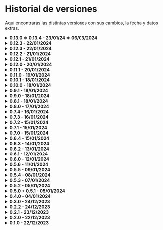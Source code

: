 # Historial de versiones

Aquí encontrarás las distintas versiones con sus cambios, la fecha y datos extras.

<details>
  <summary><b>0.13.0 => 0.13.4 - 23/01/24 => 06/03/2024</b></summary>

- <span style="color: green;">Añadido:</span> Check mínimo de descripción 100 caracteres.

- <span style="color: green;">Añadido:</span> Generación automática del Docker Container.

- <span style="color: green;">Añadido:</span> Check mínimo de descripción 100 caracteres.

- <span style="color: green;">Añadido:</span> Generación automática del Docker Container.

- <span style="color: green;">Añadido:</span> Apartado de gestión de usuarios y ruta de eliminación de usuarios.

- <span style="color: green;">Añadido:</span> Sistema de correos electrónicos para distintos aspectos.

- <span style="color: green;">Añadido:</span> Changelog que se genera automáticamente a partir del json.

- <span style="color: green;">Añadido:</span> Script generador del changelog automatizado.

- <span style="color: green;">Añadido:</span> Formulario de inicio de sesión y de registro.

- <span style="color: yellow;">Arreglado:</span> Vulnerabilidad generada por un console.log.

- <span style="color: yellow;">Arreglado:</span> Limpieza de código innecesario.

- <span style="color: yellow;">Arreglado:</span> Migración del changelog al json

- <span style="color: yellow;">Arreglado:</span> Mejoras estéticas en los formularios de inicio de sesión y de registro.

</details>

<details>
  <summary><b>0.12.3 - 22/01/2024</b></summary>

- <span style="color: green;">Añadido:</span> Mensaje de que no hay eventos por si no hay eventos en la db.

- <span style="color: yellow;">Arreglado:</span> Links de la barra lateral, ahora llevan a los apartados correspondientes.

- <span style="color: yellow;">Arreglado:</span> Solo se muestran los eventos de la semana y si ya no quedan muestra que ya no quedan.

</details>

<details>
  <summary><b>0.12.3 - 22/01/2024</b></summary>

- <span style="color: green;">Añadido:</span> Mensaje de que no hay eventos por si no hay eventos en la db.

- <span style="color: yellow;">Arreglado:</span> Links de la barra lateral, ahora llevan a los apartados correspondientes.

- <span style="color: yellow;">Arreglado:</span> Solo se muestran los eventos de la semana y si ya no quedan muestra que ya no quedan.

</details>

<details>
  <summary><b>0.12.2 - 21/01/2024</b></summary>

- <span style="color: green;">Añadido:</span> Columna tipo de evento en la lista de eventos.

- <span style="color: yellow;">Arreglado:</span> Limitado el ancho de la descripción en la pantalla de la RPi.

</details>

<details>
  <summary><b>0.12.1 - 21/01/2024</b></summary>

- <span style="color: green;">Añadido:</span> Selección del tipo de evento que es al crearlo y editarlo en todas las páginas.

</details>

<details>
  <summary><b>0.12.0 - 20/01/2024</b></summary>

- <span style="color: green;">Añadido:</span> Selección del tipo de evento que es al crearlo y editarlo en la página del calendario.

</details>

<details>
  <summary><b>0.11.1 - 20/01/2024</b></summary>

- <span style="color: green;">Añadido:</span> Análisis automático del código para escanear vulnerabilidades.

- <span style="color: green;">Añadido:</span> Documentación para instalar y actualizar el software.

- <span style="color: yellow;">Arreglado:</span> Link de aviso de nueva versión, arreglada la documentación del repositorio.

</details>

<details>
  <summary><b>0.11.0 - 19/01/2024</b></summary>

- <span style="color: green;">Añadido:</span> Persistencia de los datos cuando se actualiza la aplicación.

- <span style="color: green;">Añadido:</span> Script `npm run docker:remove` para parar la aplicación y eliminar la imagen.

- <span style="color: yellow;">Arreglado:</span> Ahora la aplicación pesa 3 veces menos.

</details>

<details>
  <summary><b>0.10.1 - 18/01/2024</b></summary>

- <span style="color: green;">Añadido:</span> Si no seleccionas eventos múltiples y le das a borrar selección, aparece mensaje de error.

</details>

<details>
  <summary><b>0.10.0 - 18/01/2024</b></summary>

- <span style="color: green;">Añadido:</span> Funcionalidad de eliminar eventos desde la tabla de eventos, de forma individual o masiva.

</details>

<details>
  <summary><b>0.9.1 - 18/01/2024</b></summary>

- <span style="color: yellow;">Arreglado:</span> Funcionalidad de comprobar si existe una nueva versión, antes no comparaba correctamente.

</details>

<details>
  <summary><b>0.9.0 - 18/01/2024</b></summary>

- <span style="color: green;">Añadido:</span> Alerta por si hay una nueva versión del software.

</details>

<details>
  <summary><b>0.8.1 - 18/01/2024</b></summary>

- <span style="color: green;">Añadido:</span> Vista para error 404.

</details>

<details>
  <summary><b>0.8.0 - 17/01/2024</b></summary>

- <span style="color: green;">Añadido:</span> Listado de eventos en una tabla con opciones de imprimirla o generar excel / pdf.

</details>

<details>
  <summary><b>0.7.4 - 16/01/2024</b></summary>

- <span style="color: green;">Añadido:</span> Limitaciones en la cantidad de caracteres del título.

- <span style="color: green;">Añadido:</span> Vistas para los distintos errores del servidor.

</details>

<details>
  <summary><b>0.7.3 - 16/01/2024</b></summary>

- <span style="color: green;">Añadido:</span> Limitaciones de acceso a las páginas web públicas.

- <span style="color: red;">Eliminado:</span> Archivos de assets que no se usan.

</details>

<details>
  <summary><b>0.7.2 - 15/01/2024</b></summary>

- <span style="color: green;">Añadido:</span> Archivos de rutas separadas para cada tipo de rutas.

- <span style="color: green;">Añadido:</span> Archivos de log para las peticiones del servidor.

</details>

<details>
  <summary><b>0.7.1 - 15/01/2024</b></summary>

- <span style="color: green;">Añadido:</span> Registro de las peticiones que se le hacen al servidor.

</details>

<details>
  <summary><b>0.7.0 - 15/01/2024</b></summary>

- <span style="color: green;">Añadido:</span> Efectos visuales en la vista de la RPi.

- <span style="color: yellow;">Arreglado:</span> El changelog ahora tiene un nuevo formato y una nueva versión.

- <span style="color: red;">Eliminado:</span> Carpetas de data y de uploads para evitar problemas en el repositorio.

</details>

<details>
  <summary><b>0.6.4 - 15/01/2024</b></summary>

- <span style="color: green;">Añadido:</span> Ejemplo de .env para configurar la app correctamente.

- <span style="color: green;">Añadido:</span> Variable de entorno `APP_URL`.

- <span style="color: red;">Eliminado:</span> Carpetas de data y de uploads para evitar problemas en el repositorio.

</details>

<details>
  <summary><b>0.6.3 - 14/01/2024</b></summary>

- <span style="color: green;">Añadido:</span> Cuando eliminas un evento, ahora también se elimina la miniatura.

</details>

<details>
  <summary><b>0.6.2 - 13/01/2024</b></summary>

- <span style="color: green;">Añadido:</span> Formulario para subir miniaturas en los eventos.

</details>

<details>
  <summary><b>0.6.1 - 12/01/2024</b></summary>

- <span style="color: yellow;">Arreglado:</span> Calendario ahora empieza en Lunes.

</details>

<details>
  <summary><b>0.6.0 - 12/01/2024</b></summary>

- <span style="color: green;">Añadido:</span> Frontend para las pantallas de la biblioteca.

</details>

<details>
  <summary><b>0.5.6 - 11/01/2024</b></summary>

- <span style="color: green;">Añadido:</span> Fichero con las funciones de la base de datos de eventos.

- <span style="color: yellow;">Arreglado:</span> Los eventos ya no se pueden duplicar por su ID.

</details>

<details>
  <summary><b>0.5.5 - 09/01/2024</b></summary>

- <span style="color: green;">Añadido:</span> Fichero de Docker para generar containers de la app.

- <span style="color: green;">Añadido:</span> Script `npm run docker:build` para poder generar el container con la aplicación y `docker:run` desplegarlo. Añadido los scripts de versioning.

</details>

<details>
  <summary><b>0.5.4 - 08/01/2024</b></summary>

- <span style="color: green;">Añadido:</span> Botón de eliminar evento con modal de confirmación.

- <span style="color: green;">Añadido:</span> Script de inicio en package.json.

</details>

<details>
  <summary><b>0.5.3 - 07/01/2024</b></summary>

- <span style="color: green;">Añadido:</span> Formulario para editar evento cuando pulsas en él.

</details>

<details>
  <summary><b>0.5.2 - 05/01/2024</b></summary>

- <span style="color: green;">Añadido:</span> Formulario para añadir evento cuando pulsas una fecha en el calendario.

- <span style="color: yellow;">Arreglado:</span> Changelog ordenado para siempre tener la última actualización por encima.

- <span style="color: yellow;">Arreglado:</span> Links rotos en la barra de navegación.

</details>

<details>
  <summary><b>0.5.0 + 0.5.1 - 05/01/2024</b></summary>

- <span style="color: green;">Añadido:</span> Calendario funcionando y con información del evento si le pulsas click en él.

- <span style="color: yellow;">Arreglado:</span> Conteo de eventos.

- <span style="color: red;">Eliminado:</span> Campo full_desc de la base de datos.

</details>

<details>
  <summary><b>0.4.0 - 04/01/2024</b></summary>

- <span style="color: green;">Añadido:</span> Rutas a través del ruter de express.

- <span style="color: yellow;">Arreglado:</span> Una ruta usaba una DB no existente.

- <span style="color: yellow;">Arreglado:</span> Formulario apuntando a las nuevas rutas.

</details>

<details>
  <summary><b>0.3.0 - 24/12/2023</b></summary>

- <span style="color: green;">Añadido:</span> Rutas automatizadas para testing.

- <span style="color: red;">Eliminado:</span> Varias bases de datos para tener una única.

</details>

<details>
  <summary><b>0.2.2 - 24/12/2023</b></summary>

- <span style="color: green;">Añadido:</span> Formulario para comprobar la existencia de un evento.

</details>

<details>
  <summary><b>0.2.1 - 23/12/2023</b></summary>

- <span style="color: green;">Añadido:</span> Archivo de changelog.

- <span style="color: green;">Añadido:</span> Archivo con tareas futuras.

</details>

<details>
  <summary><b>0.2.0 - 22/12/2023</b></summary>

- <span style="color: green;">Añadido:</span> Eliminar y comprobar eventos.

</details>

<details>
  <summary><b>0.1.0 - 22/12/2023</b></summary>

- <span style="color: green;">Añadido:</span> Código base.

</details>

